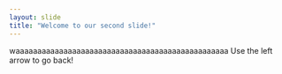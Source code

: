 ```yaml
---
layout: slide
title: "Welcome to our second slide!"
---
```

waaaaaaaaaaaaaaaaaaaaaaaaaaaaaaaaaaaaaaaaaaaaaaaaa
Use the left arrow to go back!
